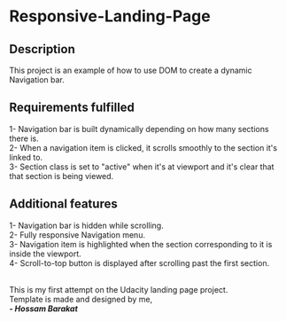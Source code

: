 # Responsive-Landing-Page

## Description

This project is an example of how to use DOM to create a dynamic Navigation bar.

## Requirements fulfilled

1- Navigation bar is built dynamically depending on how many sections there is. <br>
2- When a navigation item is clicked, it scrolls smoothly to the section it's linked to. <br>
3- Section class is set to "active" when it's at viewport and it's clear that that section is being viewed. <br>

## Additional features

1- Navigation bar is hidden while scrolling. <br>
2- Fully responsive Navigation menu.<br>
3- Navigation item is highlighted when the section corresponding to it is inside the viewport. <br>
4- Scroll-to-top button is displayed after scrolling past the first section.<br><br>

This is my first attempt on the Udacity landing page project. <br>
Template is made and designed by me, <br>
**_- Hossam Barakat_**
